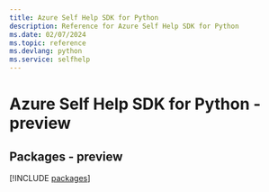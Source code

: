 ```yaml
---
title: Azure Self Help SDK for Python
description: Reference for Azure Self Help SDK for Python
ms.date: 02/07/2024
ms.topic: reference
ms.devlang: python
ms.service: selfhelp
---
```

# Azure Self Help SDK for Python - preview
## Packages - preview
[!INCLUDE [packages](self-help-index.md)]